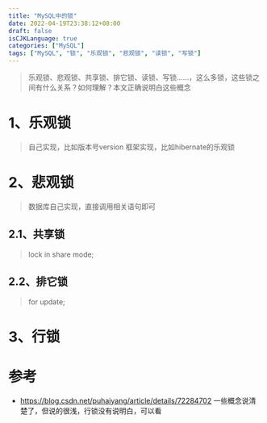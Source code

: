 ```yaml
---
title: "MySQL中的锁"
date: 2022-04-19T23:38:12+08:00
draft: false
isCJKLanguage: true
categories: ["MySQL"]
tags: ["MySQL", "锁", "乐观锁", "悲观锁", "读锁", "写锁"]
---
```

> 乐观锁、悲观锁、共享锁、排它锁、读锁、写锁……，这么多锁，这些锁之间有什么关系？如何理解？本文正确说明白这些概念
# 1、乐观锁
> 自己实现，比如版本号version
> 框架实现，比如hibernate的乐观锁
# 2、悲观锁
> 数据库自己实现，直接调用相关语句即可
## 2.1、共享锁
> lock in share mode;
## 2.2、排它锁
> for update;
# 3、行锁




# 参考
* https://blog.csdn.net/puhaiyang/article/details/72284702 一些概念说清楚了，但说的很浅，行锁没有说明白，可以看